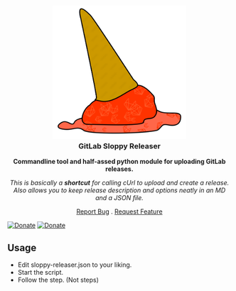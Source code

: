 <div align="center">
<a href="https://github.com/shotwn/GitLab-Sloppy-Releaser"  >
<img src="logo/logo.png" alt="Logo" width="300" height="300" style="margin-bottom:-20px" />
</a>
<h3 align="center">GitLab Sloppy Releaser</h3>

**Commandline tool and half-assed python module for uploading GitLab releases.**

*This is basically a **shortcut** for calling cUrl to upload and create a release. Also allows you to keep release description and options neatly in an MD and a JSON file.*

<a href="https://gitlab.com/shotwn/gitlab-sloopy-releaser/issues">Report Bug</a>
.
<a href="https://gitlab.com/shotwn/gitlab-sloopy-releaser/issues">Request Feature</a>

</div>

[![Donate](https://img.shields.io/badge/Donate-Bitcoin-blue)](https://commerce.coinbase.com/checkout/e7c6e558-6a4b-4731-a5f0-87e1efd7b986)
[![Donate](https://img.shields.io/badge/Support-Patreon-blue)](https://www.patreon.com/shotwn)

## Usage
- Edit sloppy-releaser.json to your liking.
- Start the script.
- Follow the step. (Not steps)
